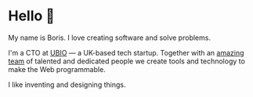 # Hello 👋

My name is Boris. I love creating software and solve problems.

I'm a CTO at [UBIO](https://ub.io) — a UK-based tech startup.
Together with an [amazing team](https://ub.io/about) of talented and dedicated people
we create tools and technology to make the Web programmable.

I like inventing and designing things.
